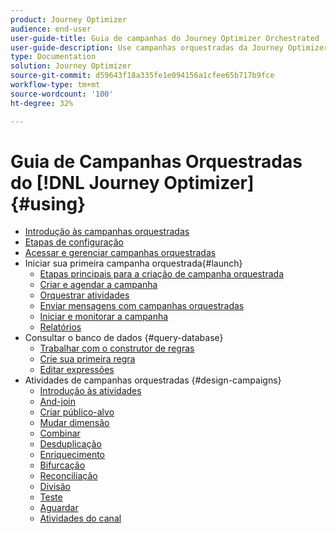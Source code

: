 ```yaml
---
product: Journey Optimizer
audience: end-user
user-guide-title: Guia de campanhas do Journey Optimizer Orchestrated
user-guide-description: Use campanhas orquestradas da Journey Optimizer para planejar e orquestrar campanhas entre canais com estratégias avançadas de segmentação.
type: Documentation
solution: Journey Optimizer
source-git-commit: d59643f18a335fe1e094156a1cfee65b717b9fce
workflow-type: tm+mt
source-wordcount: '100'
ht-degree: 32%

---
```


# Guia de Campanhas Orquestradas do [!DNL Journey Optimizer] {#using}

+ [Introdução às campanhas orquestradas](using/orchestrated/gs-orchestrated-campaigns.md)
+ [Etapas de configuração](using/orchestrated/configuration-steps.md)
+ [Acessar e gerenciar campanhas orquestradas](using/orchestrated/access-manage-orchestrated-campaigns.md)
+ Iniciar sua primeira campanha orquestrada{#launch}
   + [Etapas principais para a criação de campanha orquestrada](using/orchestrated/gs-campaign-creation.md)
   + [Criar e agendar a campanha](using/orchestrated/create-orchestrated-campaign.md)
   + [Orquestrar atividades](using/orchestrated/orchestrate-activities.md)
   + [Enviar mensagens com campanhas orquestradas](using/orchestrated/send-messages.md)
   + [Iniciar e monitorar a campanha](using/orchestrated/start-monitor-campaigns.md)
   + [Relatórios](using/orchestrated/reporting-campaigns.md)
+ Consultar o banco de dados {#query-database}
   + [Trabalhar com o construtor de regras](using/orchestrated/orchestrated-rule-builder.md)
   + [Crie sua primeira regra](using/orchestrated/build-query.md)
   + [Editar expressões](using/orchestrated/edit-expressions.md)
+ Atividades de campanhas orquestradas {#design-campaigns}
   + [Introdução às atividades](using/orchestrated/activities/about-activities.md)
   + [And-join](using/orchestrated/activities/and-join.md)
   + [Criar público-alvo](using/orchestrated/activities/build-audience.md)
   + [Mudar dimensão](using/orchestrated/activities/change-dimension.md)
   + [Combinar](using/orchestrated/activities/combine.md)
   + [Desduplicação](using/orchestrated/activities/deduplication.md)
   + [Enriquecimento](using/orchestrated/activities/enrichment.md)
   + [Bifurcação](using/orchestrated/activities/fork.md)
   + [Reconciliação](using/orchestrated/activities/reconciliation.md)
   + [Divisão](using/orchestrated/activities/split.md)
   + [Teste](using/orchestrated/activities/test.md)
   + [Aguardar](using/orchestrated/activities/wait.md)
   + [Atividades do canal](using/orchestrated/activities/channels.md)
